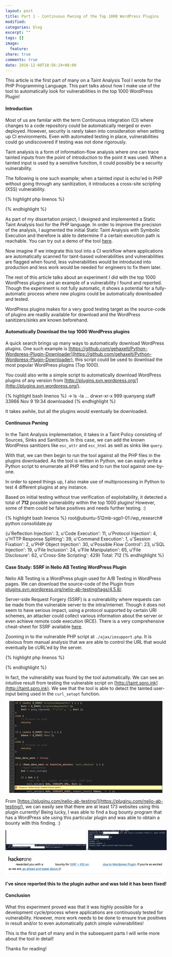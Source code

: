 ```yaml
---
layout: post
title: Part 1 - Continuous Pwning of the Top 1000 WordPress Plugins
modified:
categories: blog
excerpt: ""
tags: []
image:
  feature:
share: true
comments: true
date: 2016-12-08T18:56:24+08:00
---
```


This article is the first part of many on a Taint Analysis Tool I wrote for the PHP Programming Language. This part talks about how I make use of the tool to automatically look for vulnerabilities in the top 1000 WordPress Plugin!

#### Introduction

Most of us are familar with the term Continuous integration (CI) where changes to a code repository could be automatically merged or even deployed. However, security is rarely taken into consideration when setting up CI environments. Even with automated testing in place, vulnerabilities could go undiscovered if testing was not done rigorously.

Taint analysis is a form of information-flow analysis where one can trace tainted inputs from the point of introduction to the point it was used. When a tainted input is used by a sensitive function, it could possibly be a security vulnerability.

The following is one such example; when a tainted input is echo'ed in PHP without going through any sanitization, it introduces a cross-site scripting (XSS) vulnerability.

{% highlight php linenos %}
<?php
    $tainted_input = $_GET['search'];
    echo "You searched for '$tainted_input'";
?>
{% endhighlight %}

As part of my dissertation project, I designed and implemented a Static Taint Analysis tool for the PHP language. In order to improve the precision of the analysis, I augmented the initial Static Taint Analysis with Symbolic Execution and therefore is able to determine if a certain execution path is reachable. You can try out a demo of the tool [here](http://taint.spro.ink).

Now imagine if we integrate this tool into a CI workflow where applications are automatically scanned for taint-based vulnerabilities and vulnerabilities are flagged when found, less vulnerabilities would be introduced into production and less work would be needed for engineers to fix them later.

The rest of this article talks about an experiment I did with the top 1000 WordPress plugins and an example of a vulnerability I found and reported. Though the experiment is not fully automatic, it shows a potential for a fully-automatic process where new plugins could be automatically downloaded and tested.

WordPress plugins makes for a very good testing target as the source-code of plugins are readily available for download and the WordPress sanitizers/sinks are known beforehand.

#### Automatically Download the top 1000 WordPress plugins

A quick search brings up many ways to automatically download WordPress plugins. One such example is [https://github.com/gehaxelt/Python-Wordpress-Plugin-Downloader](https://github.com/gehaxelt/Python-Wordpress-Plugin-Downloader), this script could be used to download the most popular WordPress plugins (Top 1000).

You could also write a simple script to automatically download WordPress plugins of any version from [http://plugins.svn.wordpress.org/](http://plugins.svn.wordpress.org/).

{% highlight bash linenos %}
→ ls -la
...
drwxr-xr-x   999 quanyang  staff  33966 Nov  9 19:34 downloaded
{% endhighlight %}

It takes awhile, but all the plugins would eventually be downloaded.

#### Continuous Pwning

In the Taint Analysis implementation, it takes in a Taint Policy consisting of Sources, Sinks and Sanitizers. In this case, we can add the known WordPress sanitizers like `esc_attr` and `esc_html` as well as sinks like `query`.

With that, we can then begin to run the tool against all the PHP files in the plugins downloaded. As the tool is written in Python, we can easily write a Python script to enumerate all PHP files and to run the tool against one-by-one. 

In order to speed things up, I also make use of multiprocessing in Python to test 4 different plugins at any instance.

Based on initial testing without true verification of exploitability, it detected a total of **712** possible vulnerability within the top 1000 plugins! However, some of them could be false positives and needs further testing. :)

{% highlight bash linenos %}
root@ubuntu-512mb-sgp1-01:/wp_research# python consolidate.py
>
{u'Reflection Injection': 3, u'Code Execution': 11, u'Protocol Injection': 4, u'HTTP Response Splitting': 39, u'Command Execution': 1, u'Session Fixation': 2, u'PHP Object Injection': 30, u'Possible Flow Control': 23, u'SQL Injection': 19, u'File Inclusion': 24, u'File Manipulation': 65, u'File Disclosure': 62, u'Cross-Site Scripting': 429}
Total: 712
{% endhighlight %}

#### Case Study: SSRF in Nelio AB Testing WordPress Plugin

Nelio AB Testing is a WordPress plugin used for A/B Testing in WordPress pages. We can download the source-code of the Plugin from [plugins.svn.wordpress.org/nelio-ab-testing/tags/4.5.8/](plugins.svn.wordpress.org/nelio-ab-testing/tags/4.5.8/).

Server-side Request Forgery (SSRF) is a vulnerability where requests can be made from the vulnerable server to the intra/internet. Though it does not seem to have serious impact, using a protocol supported by certain URI schemes, an attacker could collect various information about the server or even achieve remote code execution (RCE). There is a very comprehensive cheat-sheet for SSRF available [here](https://docs.google.com/document/d/1v1TkWZtrhzRLy0bYXBcdLUedXGb9njTNIJXa3u9akHM/edit).

Zooming in to the vulnerable PHP script at `./ajax/iesupport.php`. It is obvious from manual analysis that we are able to control the URL that would eventually be cURL'ed by the server.

{% highlight php linenos %}
<?php
** Truncated **
$url = false;
$data = false;

if ( isset( $_POST['originalRequestUrl'] ) ) {
    $url = $_POST['originalRequestUrl'];
    $url = preg_replace( '/^\/\//', '', $url );
}
else {
    // Silence is gold
    return;
}

if ( isset( $_POST['data'] ) ) {
    $data = $_POST['data'];
}
else {
    // Silence is gold
    return;
}

$was_data_sent = false;

if ( !$was_data_sent && function_exists( 'curl_version' ) ) {
    //open connection
    $ch = curl_init();

    if ( $ch ) {
        //set the url, number of POST vars, POST data
        curl_setopt( $ch, CURLOPT_URL, $url );
        curl_setopt( $ch, CURLOPT_POST, substr_count( $data, '=' ) );
        curl_setopt( $ch, CURLOPT_POSTFIELDS, $data );
        if ( isset( $_SERVER['HTTP_REFERER'] ) )
            curl_setopt( $ch, CURLOPT_REFERER, $_SERVER['HTTP_REFERER'] );
        if ( isset( $_SERVER['HTTP_USER_AGENT'] ) )
            curl_setopt( $ch, CURLOPT_USERAGENT, $_SERVER['HTTP_USER_AGENT'] );

        //execute post
        $result = curl_exec( $ch );

        //close connection
        curl_close( $ch );

        $was_data_sent = true;
    }
}

** Truncated **
?>
{% endhighlight %}

In fact, the vulnerabilty was found by the tool automatically. We can see an intuitive result from testing the vulnerable script on [http://taint.spro.ink](http://taint.spro.ink). We see that the tool is able to detect the tainted user-input being used in the `curl_setopt` function. 

![](/resources/images/continuouspwning/detection.png)

From [https://pluginu.com/nelio-ab-testing/](https://pluginu.com/nelio-ab-testing/), we can easily see that there are at least 173 websites using this plugin currently! Being lucky, I was able to find a bug bounty program that has a WordPress site using this particular plugin and was able to obtain a bounty with this finding. :)

![](/resources/images/continuouspwning/bug.png)

![](/resources/images/continuouspwning/bounty.png)

**I've since reported this to the plugin author and was told it has been fixed!**

#### Conclusion

What this experiment proved was that it was highly possible for a development cycle/process where applications are continuously tested for vulnerability. However, more work needs to be done to ensure true positives in result and/or to even automatically patch simple vulnerabilities!

This is the first part of many and in the subsequent parts I will write more about the tool in detail!

Thanks for reading!

